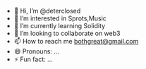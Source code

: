 - 👋 Hi, I’m @deterclosed
- 👀 I’m interested in Sprots,Music
- 🌱 I’m currently learning Solidity
- 💞️ I’m looking to collaborate on web3
- 📫 How to reach me bothgreat@gmail.com
- 😄 Pronouns: ...
- ⚡ Fun fact: ...

<!---
deterclosed/deterclosed is a ✨ special ✨ repository because its `README.md` (this file) appears on your GitHub profile.
You can click the Preview link to take a look at your changes.
--->
